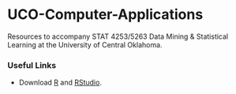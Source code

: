 # UCO-Computer-Applications
Resources to accompany STAT 4253/5263 Data Mining & Statistical Learning at the University of Central Oklahoma.

### Useful Links
- Download [R](https://www.r-project.org/) and [RStudio](https://www.https://rstudio.com/).
